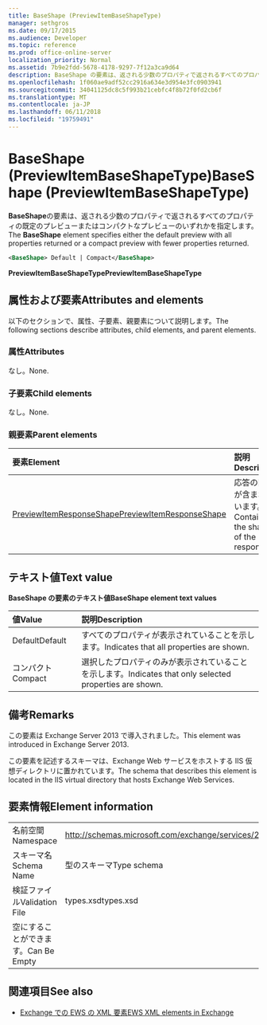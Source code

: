 ```yaml
---
title: BaseShape (PreviewItemBaseShapeType)
manager: sethgros
ms.date: 09/17/2015
ms.audience: Developer
ms.topic: reference
ms.prod: office-online-server
localization_priority: Normal
ms.assetid: 7b9e2fdd-5678-4178-9297-7f12a3ca9d64
description: BaseShape の要素は、返される少数のプロパティで返されるすべてのプロパティの既定のプレビューまたはコンパクトなプレビューのいずれかを指定します。
ms.openlocfilehash: 1f060ae9adf52cc2916a634e3d954e3fc0903941
ms.sourcegitcommit: 34041125dc8c5f993b21cebfc4f8b72f0fd2cb6f
ms.translationtype: MT
ms.contentlocale: ja-JP
ms.lasthandoff: 06/11/2018
ms.locfileid: "19759491"
---
```

# <a name="baseshape-previewitembaseshapetype"></a><span data-ttu-id="ef654-103">BaseShape (PreviewItemBaseShapeType)</span><span class="sxs-lookup"><span data-stu-id="ef654-103">BaseShape (PreviewItemBaseShapeType)</span></span>

<span data-ttu-id="ef654-104">**BaseShape**の要素は、返される少数のプロパティで返されるすべてのプロパティの既定のプレビューまたはコンパクトなプレビューのいずれかを指定します。</span><span class="sxs-lookup"><span data-stu-id="ef654-104">The **BaseShape** element specifies either the default preview with all properties returned or a compact preview with fewer properties returned.</span></span> 
  
```XML
<BaseShape> Default | Compact</BaseShape>
```

 <span data-ttu-id="ef654-105">**PreviewItemBaseShapeType**</span><span class="sxs-lookup"><span data-stu-id="ef654-105">**PreviewItemBaseShapeType**</span></span>
## <a name="attributes-and-elements"></a><span data-ttu-id="ef654-106">属性および要素</span><span class="sxs-lookup"><span data-stu-id="ef654-106">Attributes and elements</span></span>

<span data-ttu-id="ef654-107">以下のセクションで、属性、子要素、親要素について説明します。</span><span class="sxs-lookup"><span data-stu-id="ef654-107">The following sections describe attributes, child elements, and parent elements.</span></span>
  
### <a name="attributes"></a><span data-ttu-id="ef654-108">属性</span><span class="sxs-lookup"><span data-stu-id="ef654-108">Attributes</span></span>

<span data-ttu-id="ef654-109">なし。</span><span class="sxs-lookup"><span data-stu-id="ef654-109">None.</span></span>
  
### <a name="child-elements"></a><span data-ttu-id="ef654-110">子要素</span><span class="sxs-lookup"><span data-stu-id="ef654-110">Child elements</span></span>

<span data-ttu-id="ef654-111">なし。</span><span class="sxs-lookup"><span data-stu-id="ef654-111">None.</span></span>
  
### <a name="parent-elements"></a><span data-ttu-id="ef654-112">親要素</span><span class="sxs-lookup"><span data-stu-id="ef654-112">Parent elements</span></span>

|<span data-ttu-id="ef654-113">**要素**</span><span class="sxs-lookup"><span data-stu-id="ef654-113">**Element**</span></span>|<span data-ttu-id="ef654-114">**説明**</span><span class="sxs-lookup"><span data-stu-id="ef654-114">**Description**</span></span>|
|:-----|:-----|
|[<span data-ttu-id="ef654-115">PreviewItemResponseShape</span><span class="sxs-lookup"><span data-stu-id="ef654-115">PreviewItemResponseShape</span></span>](previewitemresponseshape.md) <br/> |<span data-ttu-id="ef654-116">応答の図形が含まれています。</span><span class="sxs-lookup"><span data-stu-id="ef654-116">Contains the shape of the response.</span></span>  <br/> |
   
## <a name="text-value"></a><span data-ttu-id="ef654-117">テキスト値</span><span class="sxs-lookup"><span data-stu-id="ef654-117">Text value</span></span>

<span data-ttu-id="ef654-118">**BaseShape の要素のテキスト値**</span><span class="sxs-lookup"><span data-stu-id="ef654-118">**BaseShape element text values**</span></span>

|<span data-ttu-id="ef654-119">**値**</span><span class="sxs-lookup"><span data-stu-id="ef654-119">**Value**</span></span>|<span data-ttu-id="ef654-120">**説明**</span><span class="sxs-lookup"><span data-stu-id="ef654-120">**Description**</span></span>|
|:-----|:-----|
|<span data-ttu-id="ef654-121">Default</span><span class="sxs-lookup"><span data-stu-id="ef654-121">Default</span></span>  <br/> |<span data-ttu-id="ef654-122">すべてのプロパティが表示されていることを示します。</span><span class="sxs-lookup"><span data-stu-id="ef654-122">Indicates that all properties are shown.</span></span>  <br/> |
|<span data-ttu-id="ef654-123">コンパクト</span><span class="sxs-lookup"><span data-stu-id="ef654-123">Compact</span></span>  <br/> |<span data-ttu-id="ef654-124">選択したプロパティのみが表示されていることを示します。</span><span class="sxs-lookup"><span data-stu-id="ef654-124">Indicates that only selected properties are shown.</span></span>  <br/> |
   
## <a name="remarks"></a><span data-ttu-id="ef654-125">備考</span><span class="sxs-lookup"><span data-stu-id="ef654-125">Remarks</span></span>

<span data-ttu-id="ef654-126">この要素は Exchange Server 2013 で導入されました。</span><span class="sxs-lookup"><span data-stu-id="ef654-126">This element was introduced in Exchange Server 2013.</span></span>
  
<span data-ttu-id="ef654-127">この要素を記述するスキーマは、Exchange Web サービスをホストする IIS 仮想ディレクトリに置かれています。</span><span class="sxs-lookup"><span data-stu-id="ef654-127">The schema that describes this element is located in the IIS virtual directory that hosts Exchange Web Services.</span></span>
  
## <a name="element-information"></a><span data-ttu-id="ef654-128">要素情報</span><span class="sxs-lookup"><span data-stu-id="ef654-128">Element information</span></span>

|||
|:-----|:-----|
|<span data-ttu-id="ef654-129">名前空間</span><span class="sxs-lookup"><span data-stu-id="ef654-129">Namespace</span></span>  <br/> |http://schemas.microsoft.com/exchange/services/2006/types  <br/> |
|<span data-ttu-id="ef654-130">スキーマ名</span><span class="sxs-lookup"><span data-stu-id="ef654-130">Schema Name</span></span>  <br/> |<span data-ttu-id="ef654-131">型のスキーマ</span><span class="sxs-lookup"><span data-stu-id="ef654-131">Type schema</span></span>  <br/> |
|<span data-ttu-id="ef654-132">検証ファイル</span><span class="sxs-lookup"><span data-stu-id="ef654-132">Validation File</span></span>  <br/> |<span data-ttu-id="ef654-133">types.xsd</span><span class="sxs-lookup"><span data-stu-id="ef654-133">types.xsd</span></span>  <br/> |
|<span data-ttu-id="ef654-134">空にすることができます。</span><span class="sxs-lookup"><span data-stu-id="ef654-134">Can Be Empty</span></span>  <br/> ||
   
## <a name="see-also"></a><span data-ttu-id="ef654-135">関連項目</span><span class="sxs-lookup"><span data-stu-id="ef654-135">See also</span></span>



- [<span data-ttu-id="ef654-136">Exchange での EWS の XML 要素</span><span class="sxs-lookup"><span data-stu-id="ef654-136">EWS XML elements in Exchange</span></span>](ews-xml-elements-in-exchange.md)

